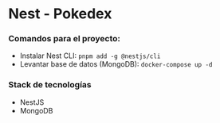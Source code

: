 # Nest - Pokedex

### Comandos para el proyecto:

- Instalar Nest CLI: `pnpm add -g @nestjs/cli`
- Levantar base de datos (MongoDB): `docker-compose up -d`

### Stack de tecnologías

- NestJS
- MongoDB
